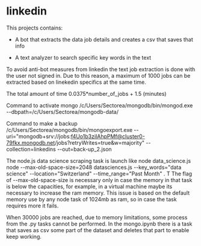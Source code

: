 # linkedin

This projects contains:

- A bot that extracts the data job details and creates a csv that saves that info

- A text analyzer to search specific key words in the text

To avoid anti-bot measures from linkedin the text job extraction is done with the user not signed in.
Due to this reason, a maximum of 1000 jobs can be extracted based on linekedin specifics at the same
time. 

The total amount of time 0.0375*number_of_jobs + 1.5  (minutes)

Command to activate mongo /c/Users/Sectorea/mongodb/bin/mongod.exe --dbpath=/c/Users/Sectorea/mongodb-data/

Command to make a backup /c/Users/Sectorea/mongodb/bin/mongoexport.exe --uri="mongodb+srv://jobs:f4Uo1b3ziIAhpPMf@cluster0-79fkx.mongodb.net/jobs?retryWrites=true&w=majority"  --collection=linkedins  --out=back-up_2.json 

The node.js data science scraping task is launch like 
node data_science.js node --max-old-space-size=2048 datasciences.js --key_words="data science" --location="Switzerland" --time_range="Past Month" . T
The flag of --max-old-space-size is necessary only in case the memory in that task is below the capacities, for example, in a virtual machine maybe its necessary to increase the ram memory. This issue is based on the default memory use by any node task of 1024mb as ram, so in case the task requires more it fails. 

When 30000 jobs are reached, due to memory limitations, some process from the .py tasks cannot be performed. In the mongo.ipynb there is a task that saves as csv some part of the dataset and deletes that part to enable keep working.
